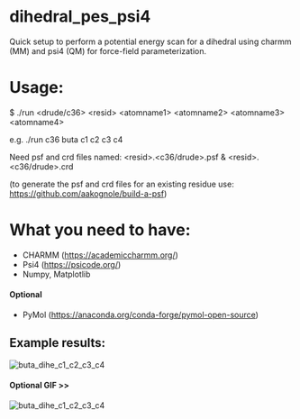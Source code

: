 # dihedral_pes_psi4

Quick setup to perform a potential energy scan for a dihedral using charmm (MM) and psi4 (QM) for force-field parameterization.

# Usage:

 $ ./run <drude/c36> \<resid\> \<atomname1\> \<atomname2\> \<atomname3\> \<atomname4\>

e.g. ./run c36 buta c1 c2 c3 c4

Need psf and crd files named: \<resid\>.\<c36/drude\>.psf & \<resid\>.\<c36/drude\>.crd

(to generate the psf and crd files for an existing residue use: https://github.com/aakognole/build-a-psf)

# What you need to have:
- CHARMM (https://academiccharmm.org/)
- Psi4 (https://psicode.org/)
- Numpy, Matplotlib
#### Optional
- PyMol (https://anaconda.org/conda-forge/pymol-open-source)

## Example results:

![buta_dihe_c1_c2_c3_c4](https://user-images.githubusercontent.com/15039598/158908793-9386ab2b-97c3-45b6-915e-5bdcc726374f.png)

#### Optional GIF >>

![buta_dihe_c1_c2_c3_c4](https://user-images.githubusercontent.com/15039598/158908680-056d677b-c9b6-4f3c-9b4b-9c5d7978d96b.gif)
